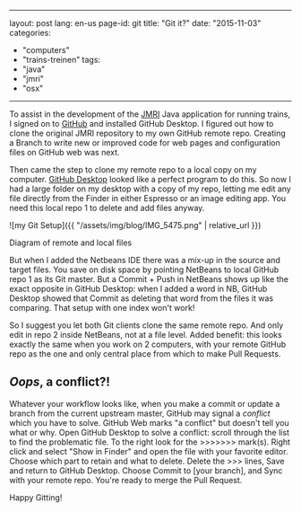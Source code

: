 <!--
SPDX-FileCopyrightText: 2024 EJ Broerse

SPDX-License-Identifier: CC-BY-NC-SA-4.0
-->

---
layout: post
lang: en-us
page-id: git
title: "Git it?"
date: "2015-11-03"
categories:
  - "computers"
  - "trains-treinen"
tags:
  - "java"
  - "jmri"
  - "osx"
---

To assist in the development of the [JMRI](http://jmri.org) Java application for running
trains, I signed on to [GitHub](http://www.github.com) and installed GitHub Desktop. I figured out how to
clone the original JMRI repository to my own GitHub remote repo. Creating a Branch to
write new or improved code for web pages and configuration files on GitHub web was next.

Then came the step to clone my remote repo to a local copy on my computer.
[GitHub Desktop](https://desktop.github.com) looked like a perfect program to do this. So now I had a
large folder on my desktop with a copy of my repo, letting me edit any file directly
from the Finder in either Espresso or an image editing app. You need this local repo
1 to delete and add files anyway.

![my Git Setup]({{ "/assets/img/blog/IMG_5475.png" | relative_url }})

<div class="caption">
Diagram of remote and local files
</div>

But when I added the Netbeans IDE there
was a mix-up in the source and target files. You save on disk space by pointing
NetBeans to local GitHub repo 1 as its Git master. But a Commit + Push in NetBeans
shows up like the exact opposite in GitHub Desktop: when I added a word in NB,
GitHub Desktop showed that Commit as deleting that word from the files it was
comparing. That setup with one index won't work!

So I suggest you let both Git clients clone the same remote repo. And only edit in
repo 2 inside NetBeans, not at a file level. Added benefit: this looks exactly the
same when you work on 2 computers, with your remote GitHub repo as the one and only
central place from which to make Pull Requests.

## _Oops_, a conflict?!

Whatever your workflow looks like, when you make a commit or update a branch from the
current upstream master, GitHub may signal a _conflict_ which you have to solve.
GitHub Web marks "a conflict" but doesn't tell you what or why. Open GitHub Desktop
to solve a conflict: scroll through the list to find the problematic file. To the
right look for the >>>>>>> mark(s). Right click and select "Show in Finder" and open
the file with your favorite editor. Choose which part to retain and what to delete.
Delete the >>> lines, Save and return to GitHub Desktop. Choose Commit to
\[your branch\], and Sync with your remote repo. You're ready to merge the Pull
Request.

Happy Gitting!

